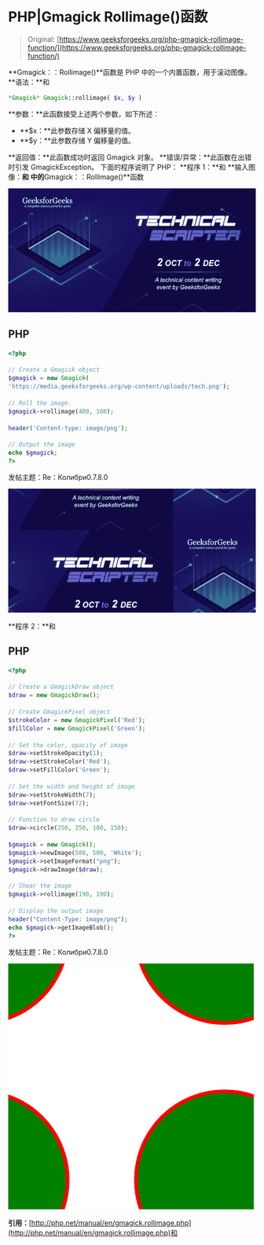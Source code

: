 # PHP|Gmagick Rollimage()函数

> Original: [https://www.geeksforgeeks.org/php-gmagick-rollimage-function/](https://www.geeksforgeeks.org/php-gmagick-rollimage-function/)

**Gmagick：：Rollimage()**函数是 PHP 中的一个内置函数，用于滚动图像。
**语法：**和

```php
*Gmagick* Gmagick::rollimage( $x, $y )
```

**参数：**此函数接受上述两个参数，如下所述：

*   **$x：**此参数存储 X 偏移量的值。
*   **$y：**此参数存储 Y 偏移量的值。

**返回值：**此函数成功时返回 Gmagick 对象。
**错误/异常：**此函数在出错时引发 GmagickException。
下面的程序说明了 PHP：
**程序 1：**和
**输入图像：**和
中的**Gmagick：：Rollimage()**函数

![](img/88e955c2701e97341d552eba1b5adceb.png)

## PHP

```php
<?php

// Create a Gmagick object
$gmagick = new Gmagick(
'https://media.geeksforgeeks.org/wp-content/uploads/tech.png');

// Roll the image.
$gmagick->rollimage(400, 100);

header('Content-type: image/png');

// Output the image
echo $gmagick;
?>
```

发帖主题：Re：Колибри0.7.8.0

![](img/e86123a3a2fd73b8dcd20bae111b6169.png)

**程序 2：**和

## PHP

```php
<?php

// Create a GmagickDraw object
$draw = new GmagickDraw();

// Create GmagickPixel object
$strokeColor = new GmagickPixel('Red');
$fillColor = new GmagickPixel('Green');

// Set the color, opacity of image
$draw->setStrokeOpacity(1);
$draw->setStrokeColor('Red');
$draw->setFillColor('Green');

// Set the width and height of image
$draw->setStrokeWidth(7);
$draw->setFontSize(72);

// Function to draw circle 
$draw->circle(250, 250, 100, 150);

$gmagick = new Gmagick();
$gmagick->newImage(500, 500, 'White');
$gmagick->setImageFormat("png");
$gmagick->drawImage($draw);

// Shear the image
$gmagick->rollimage(190, 190);

// Display the output image
header("Content-Type: image/png");
echo $gmagick->getImageBlob();
?>
```

发帖主题：Re：Колибри0.7.8.0

![](img/2bf9fbd97c9be2edc79c813930f25630.png)

**引用：**[http://php.net/manual/en/gmagick.rollimage.php](http://php.net/manual/en/gmagick.rollimage.php)和